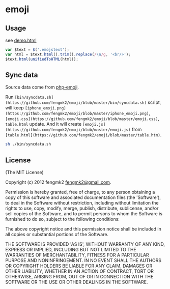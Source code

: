 emoji
=====

## Usage

see [demo.html](http://fengmk2.github.com/emoji/)

```js
var $text = $('.emojstext');
var html = $text.html().trim().replace(/\n/g, '<br/>');
$text.html(unifiedToHTML(html));
```

## Sync data

Source data come from [php-emoji](https://github.com/iamcal/php-emoji).

Run `[bin/syncdata.sh](https://github.com/fengmk2/emoji/blob/master/bin/syncdata.sh)` script, will keep `[iphone_emoji.png](https://github.com/fengmk2/emoji/blob/master/iphone_emoji.png)`, `[emoji.css](https://github.com/fengmk2/emoji/blob/master/emoji.css)`, `table.html` update.
And it will create `[emoji.js](https://github.com/fengmk2/emoji/blob/master/emoji.js)` from `[table.html](https://github.com/fengmk2/emoji/blob/master/table.htm)`.

```sh
sh ./bin/syncdata.sh
```

## License 

(The MIT License)

Copyright (c) 2012 fengmk2 <fengmk2@gmail.com>.

Permission is hereby granted, free of charge, to any person obtaining
a copy of this software and associated documentation files (the
'Software'), to deal in the Software without restriction, including
without limitation the rights to use, copy, modify, merge, publish,
distribute, sublicense, and/or sell copies of the Software, and to
permit persons to whom the Software is furnished to do so, subject to
the following conditions:

The above copyright notice and this permission notice shall be
included in all copies or substantial portions of the Software.

THE SOFTWARE IS PROVIDED 'AS IS', WITHOUT WARRANTY OF ANY KIND,
EXPRESS OR IMPLIED, INCLUDING BUT NOT LIMITED TO THE WARRANTIES OF
MERCHANTABILITY, FITNESS FOR A PARTICULAR PURPOSE AND NONINFRINGEMENT.
IN NO EVENT SHALL THE AUTHORS OR COPYRIGHT HOLDERS BE LIABLE FOR ANY
CLAIM, DAMAGES OR OTHER LIABILITY, WHETHER IN AN ACTION OF CONTRACT,
TORT OR OTHERWISE, ARISING FROM, OUT OF OR IN CONNECTION WITH THE
SOFTWARE OR THE USE OR OTHER DEALINGS IN THE SOFTWARE.